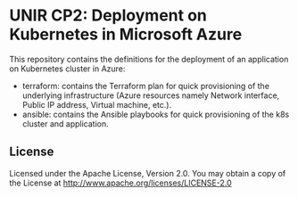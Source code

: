 # UNIR CP2: Deployment on Kubernetes in Microsoft Azure

This repository contains the definitions for the deployment of an application on Kubernetes cluster in Azure:
- terraform: contains the Terraform plan for quick provisioning of the underlying infrastructure (Azure resources namely Network interface, Public IP address, Virtual machine, etc.). 
- ansible: contains the Ansible playbooks for quick provisioning of the k8s cluster and application.

## License

Licensed under the Apache License, Version 2.0. 
You may obtain a copy of the License at
http://www.apache.org/licenses/LICENSE-2.0
